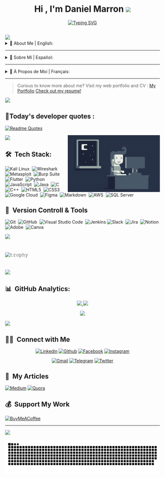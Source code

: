 

<h1 align="center"><b>Hi , I'm Daniel Marron </b><img src="https://media.giphy.com/media/hvRJCLFzcasrR4ia7z/giphy.gif" width="35"></h1>
<!--  -->
<p align="center">
<a href="https://git.io/typing-svg"><img src="https://readme-typing-svg.demolab.com?font=Fira+Code&pause=1000&color=F76C6C&center=true&vCenter=true&width=555&lines=Bienvenue+dans+mon+monde+;A+passionate+Self-taught+Front-end+developer;CTF+Player;ActiveLearner%2FResearcher;Love+to+learn+new+stuffs..%3C3" alt="Typing SVG" /></a>
</p>
<br>


<!--horizontal divider(gradiant)-->
<img src="https://user-images.githubusercontent.com/73097560/115834477-dbab4500-a447-11eb-908a-139a6edaec5c.gif">


<details>
<summary>💫 About Me | English:</summary>

💻 I am a self-taught Cybersecurity enthusiast, Full Stack Developer, and Machine Learning Developer.  
🚩 CTF player with a passion for hacking and defense!

📚 I am currently studying Systems Engineering at the University of San Agustin in Peru.  
📝 I have a strong interest in Pentesting, Data Science, and Artificial Intelligence.  
🌱 Always learning about diverse technologies and keeping up with the latest trends.  
🌟 Main languages: Python, Java  
🚀 I’m currently looking for an internship or new job opportunity. [Check out my resume!](#)


</details>

---

<details>
<summary>💫 Sobre Mí | Español:</summary>

💻 Soy un entusiasta autodidacta de la Ciberseguridad, Desarrollador Full Stack y Desarrollador de Machine Learning.  
🚩 Jugador de CTF apasionado por el hacking y la defensa.

📚 Actualmente estudio Ingeniería de Sistemas en la Universidad de San Agustín en Perú.  
📝 Tengo un gran interés en el Pentesting, la Ciencia de Datos y la Inteligencia Artificial.  
🌱 Siempre aprendiendo sobre tecnologías diversas y manteniéndome al día con las últimas tendencias.  
🌟 Lenguajes principales: Python, Java  
🚀 Estoy buscando una pasantía o una nueva oportunidad laboral. [¡Mira mi currículum!](#)


</details>

---

<details>
<summary>💫 À Propos de Moi | Français:</summary>

💻 Je suis un passionné autodidacte de la cybersécurité, développeur Full Stack et développeur en Machine Learning.  
🚩 Joueur de CTF, passionné par le hacking et la défense !
📚 J'étudie actuellement l'Ingénierie des Systèmes à l'Université de San Agustin au Pérou.  
📝 J'ai un fort intérêt pour le Pentesting, la Science des Données et l'Intelligence Artificielle.  
🌱 Toujours en train d'apprendre de nouvelles technologies et de suivre les dernières tendances.  
🌟 Langages principaux : Python, Java  
🚀 Je suis à la recherche d'un stage ou d'une nouvelle opportunité professionnelle. [Découvrez mon CV !](#)


</details>

---

> Curious to know more about me? Visit my web portfolio and CV :
> [My Portfolio](https://a/)
> [Check out my resume!](https://a/)


<!--horizontal divider(gradiant)-->
<img src="https://user-images.githubusercontent.com/73097560/115834477-dbab4500-a447-11eb-908a-139a6edaec5c.gif">

## 📝Today's developer quotes :

[![Readme Quotes](https://quotes-github-readme.vercel.app/api?type=horizontal&theme=swift&border=true)](https://github.com/piyushsuthar/github-readme-quotes)

<img src="https://user-images.githubusercontent.com/73097560/115834477-dbab4500-a447-11eb-908a-139a6edaec5c.gif">


<img alt="Night Coding" src="https://raw.githubusercontent.com/AVS1508/AVS1508/master/assets/Night-Coding.gif" align="right"/>

## 🛠 &nbsp;Tech Stack:
![Kali Linux](https://img.shields.io/badge/KaliLinux-%23000000.svg?style=for-the-badge&logo=kali-linux&logoColor=white)&nbsp;
![Wireshark](https://img.shields.io/badge/Wireshark-%233A6C44.svg?style=for-the-badge&logo=wireshark&logoColor=white)&nbsp;
![Metasploit](https://img.shields.io/badge/Metasploit-%23E4002B.svg?style=for-the-badge&logo=metasploit&logoColor=white)&nbsp;
![Burp Suite](https://img.shields.io/badge/BurpSuite-%23F2F2F2.svg?style=for-the-badge&logo=burp&logoColor=black)&nbsp;
![Flutter](https://img.shields.io/badge/Flutter-%2302568B.svg?style=for-the-badge&logo=flutter&logoColor=white)&nbsp;
![Python](https://img.shields.io/badge/python-3670A0?style=for-the-badge&logo=python&logoColor=ffdd54)&nbsp;
![JavaScript](https://img.shields.io/badge/javascript-%23323330.svg?style=for-the-badge&logo=javascript&logoColor=%23F7DF1E)&nbsp;
![Java](https://img.shields.io/badge/java-%23ED8B00.svg?style=for-the-badge&logo=java&logoColor=white)&nbsp;
![C](https://img.shields.io/badge/c-%2300599C.svg?style=for-the-badge&logo=c&logoColor=white)&nbsp;
![C++](https://img.shields.io/badge/c++-%2300599C.svg?style=for-the-badge&logo=c%2B%2B&logoColor=white)&nbsp;
![HTML5](https://img.shields.io/badge/html5-%23E34F26.svg?style=for-the-badge&logo=html5&logoColor=white)&nbsp;
![CSS3](https://img.shields.io/badge/css3-%231572B6.svg?style=for-the-badge&logo=css3&logoColor=white)&nbsp;
![Google Cloud](https://img.shields.io/badge/GoogleCloud-%234285F4.svg?style=for-the-badge&logo=google-cloud&logoColor=white)&nbsp;
![Figma](https://img.shields.io/badge/figma-%23F24E1E.svg?style=for-the-badge&logo=figma&logoColor=white)&nbsp;
![Markdown](https://img.shields.io/badge/markdown-%23000000.svg?style=for-the-badge&logo=markdown&logoColor=white)&nbsp;
![AWS](https://img.shields.io/badge/AWS-%23232F3E.svg?style=for-the-badge&logo=amazon-aws&logoColor=white)&nbsp;
![SQL Server](https://img.shields.io/badge/SQLServer-%23CC2927.svg?style=for-the-badge&logo=microsoft-sql-server&logoColor=white)&nbsp;

## 🧰 &nbsp;Version Controll & Tools 

![Git](https://img.shields.io/badge/git-%23F05033.svg?style=for-the-badge&logo=git&logoColor=white)&nbsp;
![GitHub](https://img.shields.io/badge/github-%23121011.svg?style=for-the-badge&logo=github&logoColor=white)&nbsp;
![Visual Studio Code](https://img.shields.io/badge/Visual%20Studio%20Code-0078d7.svg?style=for-the-badge&logo=visual-studio-code&logoColor=white)&nbsp;
![Jenkins](https://img.shields.io/badge/jenkins-%232C5263.svg?style=for-the-badge&logo=jenkins&logoColor=white)
![Slack](https://img.shields.io/badge/Slack-4A154B?style=for-the-badge&logo=slack&logoColor=white)&nbsp;
![Jira](https://img.shields.io/badge/jira-%230A0FFF.svg?style=for-the-badge&logo=jira&logoColor=white)&nbsp;
![Notion](https://img.shields.io/badge/Notion-%23000000.svg?style=for-the-badge&logo=notion&logoColor=white)&nbsp;
![Adobe](https://img.shields.io/badge/adobe-%23FF0000.svg?style=for-the-badge&logo=adobe&logoColor=white)&nbsp;
![Canva](https://img.shields.io/badge/Canva-%2300C4CC.svg?style=for-the-badge&logo=Canva&logoColor=white)&nbsp;

<!--horizontal divider(gradiant)-->
<img src="https://user-images.githubusercontent.com/73097560/115834477-dbab4500-a447-11eb-908a-139a6edaec5c.gif">

#

![𝚝𝚛𝚘𝚙𝚑𝚢](https://github-profile-trophy.vercel.app/?username=yughiyami&column=9&margin-w=15&margin-h=15&no-bg=true&no-frame=true&theme=juicyfresh)


#

<!--horizontal divider(gradiant)-->
<img src="https://user-images.githubusercontent.com/73097560/115834477-dbab4500-a447-11eb-908a-139a6edaec5c.gif">


## 📊  &nbsp;GitHub Analytics:
<p align="center">
  <a href="https://github.com/yughiyami">
    <img height="180em" src="https://github-readme-stats.vercel.app/api?username=yughiyami&theme=dark&hide_border=false&include_all_commits=true&count_private=false&show_icons=true"/>
  </a>
  <a href="https://github.com/yughiyami">
    <img height="180em" src="https://github-readme-stats.vercel.app/api/top-langs/?username=yughiyami&theme=dark&hide_border=false&include_all_commits=false&count_private=false&layout=compact"/>
  </a>
</p>

<p align="center">
  <img height="180em" src="https://github-readme-streak-stats.herokuapp.com/?user=yughiyami&theme=dark&hide_border=false"/>
</p>

<!--
![𝚐𝚒𝚝𝚑𝚞𝚋 𝚐𝚛𝚊𝚙𝚑](https://github-readme-activity-graph.vercel.app/graph?username=yughiyami&theme=react-dark&hide_border=true&area=true)

-->


<!--horizontal divider(gradiant)-->
<img src="https://user-images.githubusercontent.com/73097560/115834477-dbab4500-a447-11eb-908a-139a6edaec5c.gif">

## 🤝🏻 &nbsp;Connect with Me

<p align="center">
  <a href=""><img alt="Linkedin" title="Jaydeep Yadav Linkedin" src="https://img.shields.io/badge/LinkedIn-0077B5?style=for-the-badge&logo=linkedin&logoColor=white"></a>
  <a href=""><img alt="Github" title="Jaydeep Yadav Github" src="https://img.shields.io/badge/GitHub-100000?style=for-the-badge&logo=github&logoColor=white"></a>
  <a href=""><img alt="Facebook" title="Jaydeep Yadav FB" src="https://img.shields.io/badge/Facebook-1877F2?style=for-the-badge&logo=facebook&logoColor=white"></a>
  <a href=""><img alt="Instagram" title="Jaydeep Yadav Instagram" src="https://img.shields.io/badge/Instagram-E4405F?style=for-the-badge&logo=instagram&logoColor=white"></a>
 </p>
 <p align="center">
  <a href=""><img alt="Gmail" title="Jaydeep Yadav Gmail" src="https://img.shields.io/badge/Gmail-D14836?style=for-the-badge&logo=gmail&logoColor=white"></a>
  <a href="1"><img alt="Telegram" title="Jaydeep Yadav Telegram" src="https://img.shields.io/badge/Telegram-2CA5E0?style=for-the-badge&logo=telegram&logoColor=white"></a> 
  <a href="_"><img alt="Twitter" title="Jaydeep Yadav Twitter" src="https://img.shields.io/badge/Twitter-1DA1F2?style=for-the-badge&logo=twitter&logoColor=white"></a>
</p>


## 📜 &nbsp;My Articles

[![Medium](https://img.shields.io/badge/Medium%20-%231572B6.svg?&style=for-the-badge&logo=medium&logoColor=white)]()
[![Quora](https://img.shields.io/badge/Quora-%23B92B27.svg?style=for-the-badge&logo=Quora&logoColor=white)]()

## 💰 &nbsp;Support My Work
[![BuyMeACoffee](https://img.shields.io/badge/Buy%20Me%20a%20Coffee-ffdd00?style=for-the-badge&logo=buy-me-a-coffee&logoColor=black)](https://buymeacoffee.com/dmarronv) 





---
[![](https://visitcount.itsvg.in/api?id=yughiyami&icon=5&color=3)](https://visitcount.itsvg.in)



<!-- Proudly created with GPRM ( https://gprm.itsvg.in ) -->
<p align="center"> 
  <img  src="https://raw.githubusercontent.com/iscpatricio92/iscpatricio92/main/resources/img/github-contribution-grid-snake.svg" 
    alt="iscpatricio92" /> 
</p>


<!--
**yughiyami/yughiyami** is a ✨ _special_ ✨ repository because its `README.md` (this file) appears on your GitHub profile.

Here are some ideas to get you started:

- 🔭 I’m currently working on ...
- 🌱 I’m currently learning ...
- 👯 I’m looking to collaborate on ...
- 🤔 I’m looking for help with ...
- 💬 Ask me about ...
- 📫 How to reach me: ...
- 😄 Pronouns: ...
- ⚡ Fun fact: ...
-->
